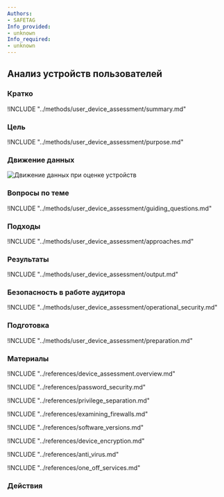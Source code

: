 ```yaml
---
Authors:
- SAFETAG
Info_provided:
- unknown
Info_required:
- unknown
---
```


## Анализ устройств пользователей

### Кратко
!INCLUDE "../methods/user_device_assessment/summary.md"

### Цель
!INCLUDE "../methods/user_device_assessment/purpose.md"

### Движение данных
![Движение данных при оценке устройств](images/info_flows/user_device_assessment.svg)

### Вопросы по теме
!INCLUDE "../methods/user_device_assessment/guiding_questions.md"

### Подходы
!INCLUDE "../methods/user_device_assessment/approaches.md"

### Результаты
!INCLUDE "../methods/user_device_assessment/output.md"

### Безопасность в работе аудитора
!INCLUDE "../methods/user_device_assessment/operational_security.md"

### Подготовка
!INCLUDE "../methods/user_device_assessment/preparation.md"




### Материалы
<div class="greybox">
!INCLUDE "../references/device_assessment.overview.md"

!INCLUDE "../references/password_security.md"

!INCLUDE "../references/privilege_separation.md"

!INCLUDE "../references/examining_firewalls.md"

!INCLUDE "../references/software_versions.md"

!INCLUDE "../references/device_encryption.md"

!INCLUDE "../references/anti_virus.md"

!INCLUDE "../references/one_off_services.md"

</div>

### Действия